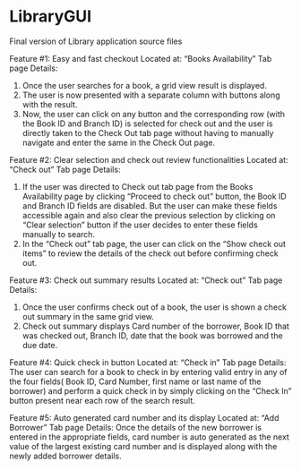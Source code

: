 LibraryGUI
==========

Final version of Library application source files


Feature #1: Easy and fast checkout
       Located at: “Books Availability” Tab page
Details:
1.	Once the user searches for a book, a grid view result is displayed.
2.	The user is now presented with a separate column with buttons along with the result.
3.	Now, the user can click on any button and the corresponding row (with the Book ID and Branch ID) is selected for check out and the user is directly taken to the Check Out tab page
without having to manually navigate and enter the same in the Check Out page.


Feature #2: Clear selection and check out review functionalities
Located at: “Check out” Tab page
Details:
1.	If the user was directed to Check out tab page from the Books Availability page by clicking 
“Proceed to check out” button, the Book ID and Branch ID fields are disabled. But the user can make these fields accessible again and also clear the previous selection by clicking on “Clear selection” button if the user decides to enter these fields manually to search.
2.	In the “Check out” tab page, the user can click on the “Show check out items” to review the 
details of the check out before confirming check out.

Feature #3: Check out summary results
Located at: “Check out” Tab page
Details:
1.	Once the user confirms check out of a book, the user is shown a check out summary in the same grid view.
2.	Check out summary displays Card number of the borrower, Book ID that was checked out, Branch ID, date that the book was borrowed and the due date.

Feature #4: Quick check in button
Located at: “Check in” Tab page
Details:
The user can search for a book to check in by entering valid entry in any of the four fields( Book ID, Card Number, first name or  last name of the borrower) and perform a quick check in by simply clicking on the “Check In” button present near each row of the search result. 


Feature #5: Auto generated card number and its display
Located at: “Add Borrower” Tab page
Details:
Once the details of the new borrower is entered in the appropriate fields,
card number is auto generated as the next value of the largest existing card number 
and is displayed along with the newly added borrower details. 

